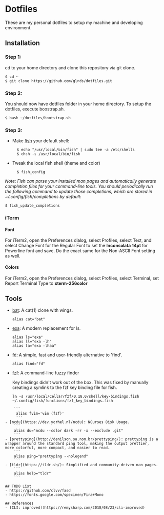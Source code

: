# Dotfiles
These are my personal dotfiles to setup my machine and developing environment. 

## Installation

### Step 1:

cd to your home directory and clone this repository via git clone.

	$ cd ~
	$ git clone https://github.com/glnds/dotfiles.git


### Step 2:

You should now have dotfiles folder in your home directory. To setup the dotfiles, execute boostrap.sh.

	$ bash ~/dotfiles/bootstrap.sh

	
### Step 3:

- Make [fish](https://github.com/fish-shell/fish-shell/) your default shell:

		$ echo "/usr/local/bin/fish" | sudo tee -a /etc/shells
		$ chsh -s /usr/local/bin/fish
		
- Tweak the local fish shell (theme and color)

		$ fish_config

*Note: Fish can parse your installed man pages and automatically generate completion files for your command-line tools. You should periodically run the following command to update those completions, which are stored in ~/.config/fish/completions by default:*

	$ fish_update_completions

### iTerm

#### Font
For iTerm2, open the Preferences dialog, select Profiles, select Text, and select Change Font for the Regular Font to set the **Inconsolata 14pt** for Powerline font and save. Do the exact same for the Non-ASCII Font setting as well.

#### Colors
For iTerm2, open the Preferences dialog, select Profiles, select Terminal, set Report Terminal Type to **xterm-256color**

## Tools

- [bat](https://github.com/sharkdp/bat): A cat(1) clone with wings.
 
	```
	alias cat="bat"
	```
- [exa](https://the.exa.website/introduction): A modern replacement for ls.
	```
	alias ls="exa"
	alias ll="exa -lh"
	alias la="exa -lhaa"
	```
- [fd](https://github.com/sharkdp/fd/): A simple, fast and user-friendly alternative to 'find'.
	```
	alias find="fd"
	```
- [fzf](https://github.com/junegunn/fzf): A command-line fuzzy finder
	
	Key bindings didn't work out of the box. This was fixed by manually creating a symlink to the fzf key binding file for fish. 
	```
	ln -s /usr/local/Cellar/fzf/0.18.0/shell/key-bindings.fish ~/.config/fish/functions/fzf_key_bindings.fish
```
	```
	 alias fvim='vim (fzf)'
	 ```
- [ncdu](https://dev.yorhel.nl/ncdu): NCurses Disk Usage.
	```
	alias du="ncdu --color dark -rr -x --exclude .git"
	```
- [prettyping](http://denilson.sa.nom.br/prettyping/): prettyping is a wrapper around the standard ping tool, making the output prettier, more colorful, more compact, and easier to read.
	```
	alias ping="prettyping --nolegend"
	```
- [tldr](https://tldr.sh/): Simplified and community-driven man pages.
	```
	alias help="tldr"
	```

## TODO List
- https://github.com/clvv/fasd
- https://fonts.google.com/specimen/Fira+Mono

## References
- [CLI: improved](https://remysharp.com/2018/08/23/cli-improved)


			








